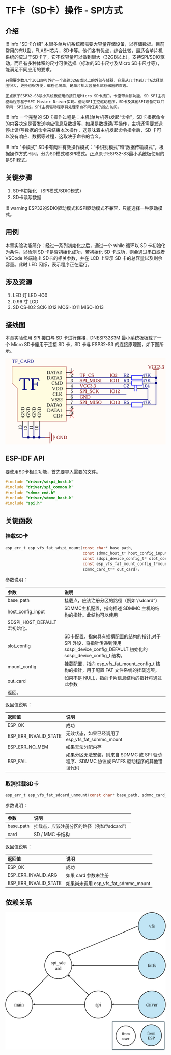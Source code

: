 # TF卡（SD卡）操作 - SPI方式

## 介绍

!!! info "SD卡介绍"
    本很多单片机系统都需要大容量存储设备，以存储数据。目前常用的有U盘，FLASH芯片，SD卡等。他们各有优点，综合比较，最适合单片机系统的莫过于SD卡了，它不仅容量可以做到很大（32GB以上），支持SPI/SDIO驱动，而且有多种体积的尺寸可供选择（标准的SD卡尺寸及Micro SD卡尺寸等），能满足不同应用的要求。
    
    只需要少数几个IO口即可外扩一个高达32GB或以上的外部存储器，容量从几十M到几十G选择范围很大，更换也很方便，编程也简单，是单片机大容量外部存储器的首选。

    正点原子ESP32-S3最小系统板使用的接口是Micro SD卡接口，卡座带自锁功能，SD SPI主机驱动程序基于SPI Master Driver实现。借助SPI主控驱动程序，SD卡及其他SPI设备可以共享同一SPI总线。SPI主机驱动程序将处理来自不同任务的独占访问。

!!! info
    一个完整的 SD卡操作过程是：主机(单片机等)发起“命令”，SD卡根据命令的内容决定是否发送响应信息及数据等，如果是数据读/写操作，主机还需要发送停止读/写数据的命令来结束本次操作，这意味着主机发起命令指令后，SD 卡可以没有响应、数据等过程，这取决于命令的含义。

!!! info "卡模式"
    SD卡有两种有效操作模式：“卡识别模式”和“数据传输模式”。根据操作方式不同，分为SD模式和SPI模式。正点原子ESP32-S3最小系统板使用的是SPI模式。

## 关键步骤
1. SD卡初始化 （SPI模式/SDIO模式）
2. SD卡读写数据

!!! warning
    ESP32的SDIO驱动模式和SPI驱动模式不兼容，只能选择一种驱动模式。


## 用例

本章实验功能简介：经过一系列初始化之后，通过一个 while 循环以 SD 卡初始化为条件，以检测 SD 卡是否初始化成功，若初始化 SD 卡成功，则会通过串口或者 VSCode 终端输出 SD卡的相关参数，并在 LCD 上显示 SD 卡的总容量以及剩余容量。此时 LED 闪烁，表示程序正在运行。

## 涉及资源

1. LED 灯
LED -IO0
2. 0.96 寸 LCD
3. SD
CS-IO2
SCK-IO12
MOSI-IO11
MISO-IO13

## 接线图

本章实验使用 SPI 接口与 SD 卡进行连接，DNESP32S3M 最小系统板板载了一个 Micro SD卡座用于连接 SD 卡，SD 卡与 ESP32-S3 的连接原理图，如下图所示。

![TF](TF.png)

## ESP-IDF API

要使用SD卡相关功能，首先要导入需要的文件。

```c
#include "driver/sdspi_host.h"
#include "driver/spi_common.h"
#include "sdmmc_cmd.h"
#include "driver/sdmmc_host.h"
#include "spi.h"
```

## 关键函数

### 挂载SD卡

```c
esp_err_t esp_vfs_fat_sdspi_mount(const char* base_path,
                                  const sdmmc_host_t* host_config_input,
                                  const sdspi_device_config_t* slot_config,
                                  const esp_vfs_fat_mount_config_t*mount_config,
                                  sdmmc_card_t** out_card);
```

参数说明：

| 参数 | 说明 |
| :--- | :--- |
| base_path | 挂载点，应该注册分区的路径（例如“/sdcard”） |
| host_config_input | SDMMC主机配置，指向描述 SDMMC 主机的结构的指针。此结构可以使用
SDSPI_HOST_DEFAULT 宏初始化。 |
| slot_config | SD卡配置，指向具有插槽配置的结构的指针,对于 SPI 外设，将指针传递到使用 sdspi_device_config_DEFAULT 初始化的sdspi_device_config_t 结构。 |
| mount_config | 挂载配置，指向 esp_vfs_fat_mount_config_t 结构的指针，用于配置 FAT 文件系统的挂载选项。 |
| out_card | 如果不是 NULL，指向卡片信息结构的指针将通过此参数
返回。 |

返回值说明：

| 返回值 | 说明 |
| :--- | :--- |
| ESP_OK | 成功 |
| ESP_ERR_INVALID_STATE | 无效状态，如果已经调用了 esp_vfs_fat_sdmmc_mount |
| ESP_ERR_NO_MEM |如果无法分配内存 |
| ESP_FAIL | 如果分区无法安装，则来自 SDMMC 或 SPI 驱动程序、SDMMC 协议或 FATFS 驱动程序的其他错误代码 |

### 取消挂载SD卡

```c
esp_err_t esp_vfs_fat_sdcard_unmount(const char* base_path, sdmmc_card_t *card);
```

参数说明：

| 参数 | 说明 |
| :--- | :--- |
| base_path | 挂载点，应该注册分区的路径（例如“/sdcard”） |
| card | SD / MMC 卡结构 |

返回值说明：

| 返回值 | 说明 |
| :--- | :--- |
| ESP_OK | 成功 |
| ESP_ERR_INVALID_ARG | 如果 card 参数未注册 |
| ESP_ERR_INVALID_STATE | 如果尚未调用 esp_vfs_fat_sdmmc_mount |

## 依赖关系

![dep](dep-07-spi-sd.png)